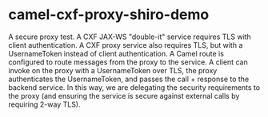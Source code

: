 camel-cxf-proxy-shiro-demo
===========

A secure proxy test. A CXF JAX-WS "double-it" service requires TLS with client
authentication. A CXF proxy service also requires TLS, but with a UsernameToken
instead of client authentication. A Camel route is configured to route messages
from the proxy to the service. A client can invoke on the proxy with a
UsernameToken over TLS, the proxy authenticates the UsernameToken, and passes
the call + response to the backend service. In this way, we are delegating the
security requirements to the proxy (and ensuring the service is secure against
external calls by requiring 2-way TLS). 

